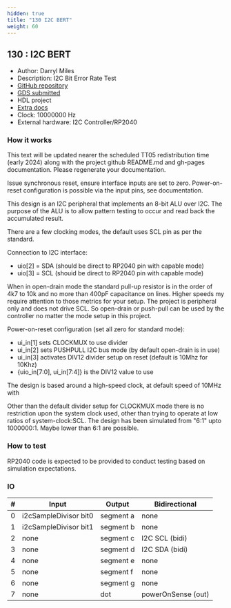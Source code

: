 ```yaml
---
hidden: true
title: "130 I2C BERT"
weight: 60
---
```


## 130 : I2C BERT

* Author: Darryl Miles
* Description: I2C Bit Error Rate Test
* [GitHub repository](https://github.com/dlmiles/tt05-i2c-bert)
* [GDS submitted](https://github.com/dlmiles/tt05-i2c-bert/actions/runs/6756399459)
* HDL project
* [Extra docs](https://dlmiles.github.io/tt05-i2c-bert/)
* Clock: 10000000 Hz
* External hardware: I2C Controller/RP2040



### How it works

This text will be updated nearer the scheduled TT05 redistribution time (early 2024) along with the project github
README.md and gh-pages documentation.  Please regenerate your documentation.

Issue synchronous reset, ensure interface inputs are set to zero.  Power-on-reset configuration is possible
via the input pins, see documentation.

This design is an I2C peripheral that implements an 8-bit ALU over I2C.  The purpose of the ALU is to
allow pattern testing to occur and read back the accumulated result.

There are a few clocking modes, the default uses SCL pin as per the standard.

Connection to I2C interface:

* uio[2] = SDA (should be direct to RP2040 pin with capable mode)
* uio[3] = SCL (shouid be direct to RP2040 pin with capable mode)

When in open-drain mode the standard pull-up resistor is in the order of 4k7 to 10k and no more than 400pF
capacitance on lines.  Higher speeds my require attention to those metrics for your setup.
The project is peripheral only and does not drive SCL.  So open-drain or push-pull can be used by the
controller no matter the mode setup in this project.

Power-on-reset configuration (set all zero for standard mode):

* ui_in[1] sets CLOCKMUX to use divider
* ui_in[2] sets PUSHPULL I2C bus mode (by default open-drain is in use)
* ui_in[3] activates DIV12 divider setup on reset (default is 10Mhz for 10Khz)
* {uio_in[7:0], ui_in[7:4]} is the DIV12 value to use

The design is based around a high-speed clock, at default speed of 10MHz with

Other than the default divider setup for CLOCKMUX mode there is no restriction upon the system clock
used, other than trying to operate at low ratios of system-clock:SCL.  The design has been simulated from
"6:1" upto 1000000:1.  Maybe lower than 6:1 are possible.


### How to test

RP2040 code is expected to be provided to conduct testing based on simulation expectations.


### IO

| # | Input        | Output       | Bidirectional      |
|---|--------------|--------------| -------------------|
| 0 | i2cSampleDivisor bit0  | segment a | none |
| 1 | i2cSampleDivisor bit1  | segment b | none |
| 2 | none  | segment c | I2C SCL (bidi) |
| 3 | none  | segment d | I2C SDA (bidi) |
| 4 | none  | segment e | none |
| 5 | none  | segment f | none |
| 6 | none  | segment g | none |
| 7 | none  | dot | powerOnSense (out) |
